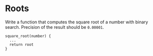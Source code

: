 # Roots

Write a function that computes the square root of a number with binary search.
Precision of the result should be `0.00001`.

```
square_root(number) {
  ...
  return root
}
```
